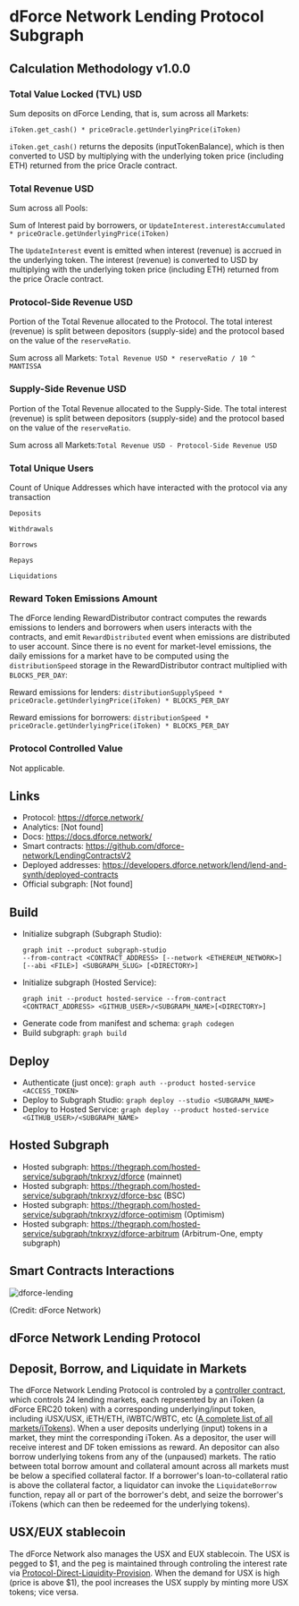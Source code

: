 # dForce Network Lending Protocol Subgraph

## Calculation Methodology v1.0.0

### Total Value Locked (TVL) USD

Sum deposits on dForce Lending, that is, sum across all Markets:

`iToken.get_cash() * priceOracle.getUnderlyingPrice(iToken)`

`iToken.get_cash()` returns the deposits (inputTokenBalance), which is then converted to USD by
multiplying with the underlying token price (including ETH) returned from the price Oracle contract.

### Total Revenue USD

Sum across all Pools:

Sum of Interest paid by borrowers, or `UpdateInterest.interestAccumulated * priceOracle.getUnderlyingPrice(iToken)`

The `UpdateInterest` event is emitted when interest (revenue) is accrued in the underlying token. The interest (revenue) is converted to USD by multiplying with the underlying token price (including ETH) returned from the price Oracle contract.

### Protocol-Side Revenue USD

Portion of the Total Revenue allocated to the Protocol. The total interest (revenue) is split between depositors (supply-side) and the protocol based on the value of the `reserveRatio`.

Sum across all Markets: `Total Revenue USD * reserveRatio / 10 ^ MANTISSA`

### Supply-Side Revenue USD

Portion of the Total Revenue allocated to the Supply-Side. The total interest (revenue) is split between depositors (supply-side) and the protocol based on the value of the `reserveRatio`.

Sum across all Markets:`Total Revenue USD - Protocol-Side Revenue USD`

### Total Unique Users

Count of Unique Addresses which have interacted with the protocol via any transaction

`Deposits`

`Withdrawals`

`Borrows`

`Repays`

`Liquidations`

### Reward Token Emissions Amount

The dForce lending RewardDistributor contract computes the rewards emissions to lenders and borrowers when users interacts with the contracts, and emit `RewardDistributed` event when emissions are distributed to user account. Since there is no event for market-level emissions, the daily emissions for a market have to be computed using the `distributionSpeed` storage in the RewardDistributor contract multiplied with `BLOCKS_PER_DAY`:

Reward emissions for lenders: `distributionSupplySpeed * priceOracle.getUnderlyingPrice(iToken) * BLOCKS_PER_DAY`

Reward emissions for borrowers: `distributionSpeed * priceOracle.getUnderlyingPrice(iToken) * BLOCKS_PER_DAY`

### Protocol Controlled Value

Not applicable.

## Links

- Protocol: https://dforce.network/
- Analytics: [Not found]
- Docs: https://docs.dforce.network/
- Smart contracts: https://github.com/dforce-network/LendingContractsV2
- Deployed addresses: https://developers.dforce.network/lend/lend-and-synth/deployed-contracts
- Official subgraph: [Not found]

## Build

- Initialize subgraph (Subgraph Studio):
  ```
  graph init --product subgraph-studio
  --from-contract <CONTRACT_ADDRESS> [--network <ETHEREUM_NETWORK>] [--abi <FILE>] <SUBGRAPH_SLUG> [<DIRECTORY>]
  ```
- Initialize subgraph (Hosted Service):
  ```
  graph init --product hosted-service --from-contract <CONTRACT_ADDRESS> <GITHUB_USER>/<SUBGRAPH_NAME>[<DIRECTORY>]
  ```
- Generate code from manifest and schema: `graph codegen`
- Build subgraph: `graph build`

## Deploy

- Authenticate (just once): `graph auth --product hosted-service <ACCESS_TOKEN>`
- Deploy to Subgraph Studio: `graph deploy --studio <SUBGRAPH_NAME>`
- Deploy to Hosted Service: `graph deploy --product hosted-service <GITHUB_USER>/<SUBGRAPH_NAME>`

## Hosted Subgraph

- Hosted subgraph: https://thegraph.com/hosted-service/subgraph/tnkrxyz/dforce (mainnet)
- Hosted subgraph: https://thegraph.com/hosted-service/subgraph/tnkrxyz/dforce-bsc (BSC)
- Hosted subgraph: https://thegraph.com/hosted-service/subgraph/tnkrxyz/dforce-optimism (Optimism)
- Hosted subgraph: https://thegraph.com/hosted-service/subgraph/tnkrxyz/dforce-arbitrum (Arbitrum-One, empty subgraph)

## Smart Contracts Interactions

![dforce-lending](https://lh6.googleusercontent.com/ZEc8wddU1Etx-ay_fwnat2dgje8yGcOd8EK1vo5JSxJp3GM7qK5bD-bCvf3zxv4m1j5ClAfoCKiPzWNcqjS_XRjrThyz7vGA-ACalWb2XmwqEwGcLMQLSxVtySU7NPGjxPNOqqoB "dforce-lending")

(Credit: dForce Network)

## dForce Network Lending Protocol

## Deposit, Borrow, and Liquidate in Markets

The dForce Network Lending Protocol is controled by a [controller contract](https://etherscan.io/address/0x8B53Ab2c0Df3230EA327017C91Eb909f815Ad113), which controls 24 lending markets, each represented by an iToken (a dForce ERC20 token) with a corresponding underlying/input token, including iUSX/USX, iETH/ETH, iWBTC/WBTC, etc ([A complete list of all markets/iTokens](https://developers.dforce.network/lend/lend-and-synth/deployed-contracts)). When a user deposits underlying (input) tokens in a market, they mint the corresponding iToken. As a depositor, the user will receive interest and DF token emissions as reward. An depositor can also borrow underlying tokens from any of the (unpaused) markets. The ratio between total borrow amount and collateral amount across all markets must be below a specified collateral factor. If a borrower's loan-to-collateral ratio is above the collateral factor, a liquidator can invoke the `LiquidateBorrow` function, repay all or part of the borrower's debt, and seize the borrower's iTokens (which can then be redeemed for the underlying tokens).

## USX/EUX stablecoin

The dForce Network also manages the USX and EUX stablecoin. The USX is pegged to \$1, and the peg is maintained through controling the interest rate via [Protocol-Direct-Liquidity-Provision](https://docs.dforce.network/protocols/usx/price-stability). When the demand for USX is high (price is above \$1), the pool increases the USX supply by minting more USX tokens; vice versa.
